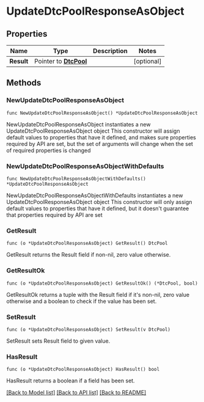 # UpdateDtcPoolResponseAsObject

## Properties

Name | Type | Description | Notes
------------ | ------------- | ------------- | -------------
**Result** | Pointer to [**DtcPool**](DtcPool.md) |  | [optional] 

## Methods

### NewUpdateDtcPoolResponseAsObject

`func NewUpdateDtcPoolResponseAsObject() *UpdateDtcPoolResponseAsObject`

NewUpdateDtcPoolResponseAsObject instantiates a new UpdateDtcPoolResponseAsObject object
This constructor will assign default values to properties that have it defined,
and makes sure properties required by API are set, but the set of arguments
will change when the set of required properties is changed

### NewUpdateDtcPoolResponseAsObjectWithDefaults

`func NewUpdateDtcPoolResponseAsObjectWithDefaults() *UpdateDtcPoolResponseAsObject`

NewUpdateDtcPoolResponseAsObjectWithDefaults instantiates a new UpdateDtcPoolResponseAsObject object
This constructor will only assign default values to properties that have it defined,
but it doesn't guarantee that properties required by API are set

### GetResult

`func (o *UpdateDtcPoolResponseAsObject) GetResult() DtcPool`

GetResult returns the Result field if non-nil, zero value otherwise.

### GetResultOk

`func (o *UpdateDtcPoolResponseAsObject) GetResultOk() (*DtcPool, bool)`

GetResultOk returns a tuple with the Result field if it's non-nil, zero value otherwise
and a boolean to check if the value has been set.

### SetResult

`func (o *UpdateDtcPoolResponseAsObject) SetResult(v DtcPool)`

SetResult sets Result field to given value.

### HasResult

`func (o *UpdateDtcPoolResponseAsObject) HasResult() bool`

HasResult returns a boolean if a field has been set.


[[Back to Model list]](../README.md#documentation-for-models) [[Back to API list]](../README.md#documentation-for-api-endpoints) [[Back to README]](../README.md)


